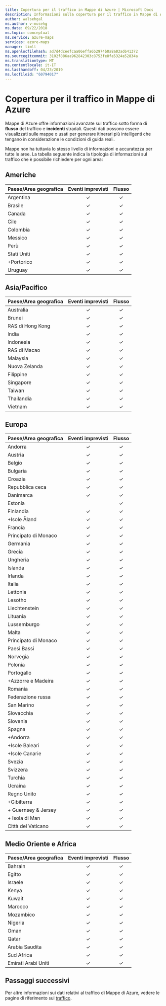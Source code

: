 ```yaml
---
title: Copertura per il traffico in Mappe di Azure | Microsoft Docs
description: Informazioni sulla copertura per il traffico in Mappe di Azure
author: walsehgal
ms.author: v-musehg
ms.date: 09/22/2018
ms.topic: conceptual
ms.service: azure-maps
services: azure-maps
manager: timlt
ms.openlocfilehash: ad7d4dceefcaa06effa6b2974b0a8a03ad641372
ms.sourcegitcommit: 3102f886aa962842303c8753fe8fa5324a52834a
ms.translationtype: MT
ms.contentlocale: it-IT
ms.lasthandoff: 04/23/2019
ms.locfileid: "60794017"
---
```

# <a name="azure-maps-traffic-coverage"></a>Copertura per il traffico in Mappe di Azure

Mappe di Azure offre informazioni avanzate sul traffico sotto forma di **flusso** del traffico e **incidenti** stradali. Questi dati possono essere visualizzati sulle mappe o usati per generare itinerari più intelligenti che tengano in considerazione le condizioni di guida reali.

Mappe non ha tuttavia lo stesso livello di informazioni e accuratezza per tutte le aree. La tabella seguente indica la tipologia di informazioni sul traffico che è possibile richiedere per ogni area: 

## <a name="americas"></a>Americhe

|Paese/Area geografica  |Eventi imprevisti  |Flusso  |
|---------|:---------:|:---------:|
|Argentina      |✓         |✓         |
|Brasile     |✓         |✓         |
|Canada     |✓         |✓         |
|Cile     |✓         |✓         |
|Colombia      |✓         |✓         |
|Messico     |✓         |✓         |
|Perù       |✓         |✓         | 
|Stati Uniti     |✓         |✓        |
|+Portorico     |✓         |✓         |
|Uruguay |✓         |✓         |


## <a name="asia-pacific"></a>Asia/Pacifico

|Paese/Area geografica   |Eventi imprevisti  |Flusso  |
|---------|:---------:|:---------:|
|Australia     |✓         |✓        |
|Brunei   |✓         |✓        |
|RAS di Hong Kong     |✓         |✓         |
|India   |✓         |✓         |
|Indonesia     |✓         |✓         |
|RAS di Macao     |✓         |✓         |
|Malaysia     |✓         |✓         |
|Nuova Zelanda     |✓         |✓         |
|Filippine  |✓         |✓         |
|Singapore     |✓         |✓         |
|Taiwan     |✓         |✓        |
|Thailandia     |✓         |✓        |
|Vietnam   |✓         |✓         |


## <a name="europe"></a>Europa

|Paese/Area geografica   |Eventi imprevisti  |Flusso  |
|---------|:---------:|:---------:|
|Andorra   |✓         |✓         |
|Austria     |✓         |✓         |
|Belgio     |✓         |✓         |
|Bulgaria     |✓         |✓         |
|Croazia     |✓         |✓         |
|Repubblica ceca     |✓         |✓         |
|Danimarca     |✓         |✓         |
|Estonia     |         | ✓        |
|Finlandia     |✓         |✓         |
|+Isole Åland      |✓         |✓         |
|Francia     |✓         |✓         |
|Principato di Monaco     |✓         |✓         |
|Germania     |✓         |✓         |
|Grecia     |✓         |✓         |
|Ungheria     |✓         |✓         |
|Islanda     |✓         |✓         |
|Irlanda     |✓         |✓         |
|Italia     |✓         |✓        |
|Lettonia     |✓         |✓         |
|Lesotho     |✓         |✓         |
|Liechtenstein      |✓         |✓         |
|Lituania     |✓         |✓         |
|Lussemburgo     |✓         |✓         |
|Malta     |✓         |✓         |
|Principato di Monaco   |✓         |✓         |
|Paesi Bassi     |✓         |✓         |
|Norvegia     |✓         |✓         |
|Polonia     |✓         |✓         |
|Portogallo     |✓         |✓         |
|+Azzorre e Madeira     |✓         |✓         |
|Romania     |✓         |✓         |
|Federazione russa     |✓         |✓         |
|San Marino    |✓         |✓         |
|Slovacchia     |✓         |✓         |
|Slovenia     |✓         |✓         |
|Spagna     |✓         |✓         |
|+Andorra     |✓         |✓         |
|+Isole Baleari     |✓         |✓         |
|+Isole Canarie     |✓         |✓         |
|Svezia     |✓         |✓         |
|Svizzera     |✓         |✓        |
|Turchia     |✓         |✓         |
|Ucraina     |✓         |✓         |
|Regno Unito     |✓         |✓         |
|+Gibilterra     |✓         |✓         |
|+ Guernsey & Jersey     |✓         |✓         |
|+ Isola di Man     |✓         |✓         |
|Città del Vaticano   |✓         |✓         |


## <a name="middle-east-and-africa"></a>Medio Oriente e Africa

|Paese/Area geografica |Eventi imprevisti  |Flusso  |
|---------|:---------:|:---------:|
|Bahrain     |✓         |✓         |
|Egitto     |✓         |✓         |
|Israele     |✓         |✓         |
|Kenya     |✓         |✓         |
|Kuwait     |✓         |✓         |
|Marocco     |✓         |✓         |
|Mozambico  |✓         |✓         |
|Nigeria   |✓        |✓        |
|Oman     |✓         |✓         |
|Qatar     |✓         |✓         |
|Arabia Saudita     |✓         |✓         |
|Sud Africa     |✓         |✓         |
|Emirati Arabi Uniti  |✓         |✓         |

## <a name="next-steps"></a>Passaggi successivi

Per altre informazioni sui dati relativi al traffico di Mappe di Azure, vedere le pagine di riferimento sul [traffico](https://docs.microsoft.com/rest/api/maps/traffic).

